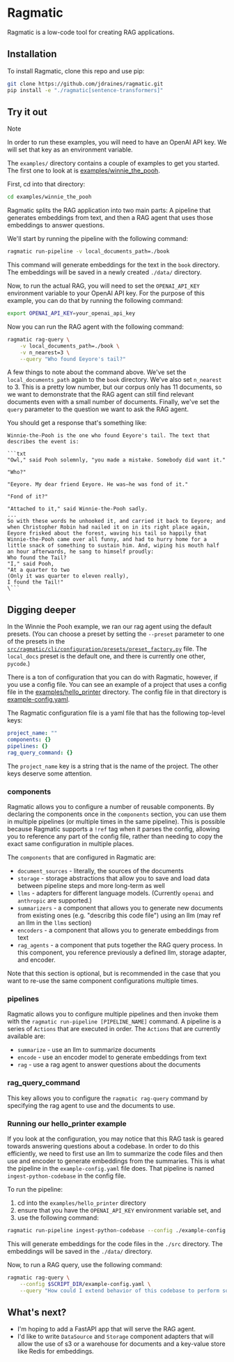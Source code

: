 Ragmatic
========

Ragmatic is a low-code tool for creating RAG applications.

Installation
------------

To install Ragmatic, clone this repo and use pip:

```bash
git clone https://github.com/jdraines/ragmatic.git
pip install -e "./ragmatic[sentence-transformers]"
```

Try it out
----------

> [!NOTE]
> In order to run these examples, you will need to have an OpenAI API key. We
> will set that key as an environment variable.

The `examples/` directory contains a couple of examples to get you started. The
first one to look at is [examples/winnie_the_pooh](./examples/winnie_the_pooh/).

First, cd into that directory:
    
```bash
cd examples/winnie_the_pooh
```

Ragmatic splits the RAG application into two main parts: A pipeline that
generates embeddings from text, and then a RAG agent that uses those embeddings
to answer questions.

We'll start by running the pipeline with the following command:

```bash
ragmatic run-pipeline -v local_documents_path=./book
```

This command will generate embeddings for the text in the `book` directory. The
embeddings will be saved in a newly created `./data/` directory.

Now, to run the actual RAG, you will need to set the `OPENAI_API_KEY` environment variable
to your OpenAI API key. For the purpose of this example, you can do that by
running the following command:

```bash
export OPENAI_API_KEY=your_openai_api_key
```

Now you can run the RAG agent with the following command:

```bash
ragmatic rag-query \
    -v local_documents_path=./book \
    -v n_nearest=3 \
    --query "Who found Eeyore's tail?"
```

A few things to note about the command above. We've set the `local_documents_path` again
to the `book` directory. We've also set `n_nearest` to 3. This is a pretty low number, 
but our corpus only has 11 documents, so we want to demonstrate that the RAG agent can
still find relevant documents even with a small number of documents. Finally, we've set
the `query` parameter to the question we want to ask the RAG agent.

You should get a response that's something like:

```
Winnie-the-Pooh is the one who found Eeyore's tail. The text that describes the event is:

```txt
"Owl," said Pooh solemnly, "you made a mistake. Somebody did want it."

"Who?"

"Eeyore. My dear friend Eeyore. He was—he was fond of it."

"Fond of it?"

"Attached to it," said Winnie-the-Pooh sadly.
...
So with these words he unhooked it, and carried it back to Eeyore; and when Christopher Robin had nailed it on in its right place again, Eeyore frisked about the forest, waving his tail so happily that Winnie-the-Pooh came over all funny, and had to hurry home for a little snack of something to sustain him. And, wiping his mouth half an hour afterwards, he sang to himself proudly:
Who found the Tail?
"I," said Pooh,
"At a quarter to two
(Only it was quarter to eleven really),
I found the Tail!"
\```
```

Digging deeper
--------------

In the Winnie the Pooh example, we ran our rag agent using the default presets. (You can choose a preset by setting the
`--preset` parameter to one of the presets in the [`src/ragmatic/cli/configuration/presets/preset_factory.py`](./src/ragmatic/cli/configuration/presets/preset_factory.py) file. The
`local_docs` preset is the default one, and there is currently one other, `pycode`.)

There is a ton of configuration that you can do with Ragmatic, however, if you use a config file. You can see an example
of a project that uses a config file in the [examples/hello_printer](./examples/hello_printer) directory. The config file
in that directory is [example-config.yaml](./examples/hello_printer/example-config.yaml).

The Ragmatic configuration file is a yaml file that has the following top-level keys:

```yaml
project_name: ""
components: {}
pipelines: {}
rag_query_command: {}
```

The `project_name` key is a string that is the name of the project. The other keys deserve some attention.

### components

Ragmatic allows you to configure a number of reusable components. By declaring the components once in the `components`
section, you can use them in multiple pipelines (or multiple times in the same pipeline). This is possible because
Ragmatic supports a `!ref` tag when it parses the config, allowing you to reference any part of the config file, rather
than needing to copy the exact same configuration in multiple places.

The `components` that are configured in Ragmatic are:

- `document_sources` - literally, the sources of the documents
- `storage` - storage abstractions that allow you to save and load data between pipeline steps and more long-term as well
- `llms` - adapters for different language models. (Currently `openai` and `anthropic` are supported.)
- `summarizers` - a component that allows you to generate new documents from existing ones (e.g. "describg this code file") using an llm (may ref an llm in the `llms` section)
- `encoders` - a component that allows you to generate embeddings from text
- `rag_agents` - a component that puts together the RAG query process. In this component, you reference previously a defined llm, storage adapter, and encoder.

Note that this section is optional, but is recommended in the case that you want to re-use the same component configurations multiple times.

### pipelines

Ragmatic allows you to configure multiple pipelines and then invoke them with the `ragmatic run-pipeline [PIPELINE_NAME]` command.
A pipeline is a series of `Actions` that are executed in order. The `Actions` that are currently available are:
- `summarize` - use an llm to summarize documents
- `encode` - use an encoder model to generate embeddings from text
- `rag` - use a rag agent to answer questions about the documents

### rag_query_command

This key allows you to configure the `ragmatic rag-query` command by specifying the rag agent to use and the documents
to use.

### Running our hello_printer example

If you look at the configuration, you may notice that this RAG task is geared towards answering questions about a codebase.
In order to do this efficiently, we need to first use an llm to summarize the code files and then use and encoder to 
generate embeddings from the summaries. This is what the pipeline in the `example-config.yaml` file does. That pipeline
is named `ingest-python-codebase` in the config file.

To run the pipeline:

1. cd into the `examples/hello_printer` directory
2. ensure that you have the `OPENAI_API_KEY` environment variable set, and 
3. use the following command:

```bash
ragmatic run-pipeline ingest-python-codebase --config ./example-config.yaml
```

This will generate embeddings for the code files in the `./src` directory. The embeddings will be saved in the `./data/`
directory.

Now, to run a RAG query, use the following command:

```bash
ragmatic rag-query \
    --config $SCRIPT_DIR/example-config.yaml \
    --query "How could I extend behavior of this codebase to perform some special printing operation following the open/closed principle?"
```

What's next?
------------

- I'm hoping to add a FastAPI app that will serve the RAG agent.
- I'd like to write `DataSource` and `Storage` component adapters that will allow the use
  of s3 or a warehouse for documents and a key-value store like Redis for embeddings.

